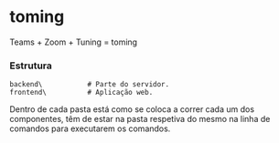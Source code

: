 # toming

Teams + Zoom + Tuning = toming

### Estrutura
```
backend\           # Parte do servidor.
frontend\          # Aplicação web. 
```
Dentro de cada pasta está como se coloca a correr cada um dos componentes, 
têm de estar na pasta respetiva do mesmo na linha de comandos para executarem os comandos.
